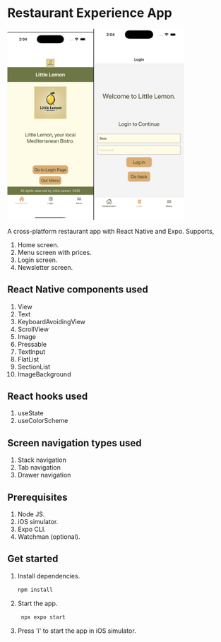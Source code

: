 # Restaurant Experience App
<img src="./samples/home.png" alt="Little Lemon Bistro" width="195"/><img src="./samples/login.png" alt="Little Lemon Bistro" width="205"/>

A cross-platform restaurant app with React Native and Expo. Supports,
1. Home screen.
2. Menu screen with prices.
3. Login screen.
4. Newsletter screen.

## React Native components used
1. View
2. Text
3. KeyboardAvoidingView
4. ScrollView
5. Image
6. Pressable
7. TextInput
8. FlatList
9. SectionList
10. ImageBackground

## React hooks used
1. useState
2. useColorScheme

## Screen navigation types used
1. Stack navigation
2. Tab navigation
3. Drawer navigation

## Prerequisites
1. Node JS.
2. iOS simulator.
3. Expo CLI.
4. Watchman (optional).

## Get started
1. Install dependencies.
   ```bash
   npm install
   ```
2. Start the app.
   ```bash
    npx expo start
   ```
3. Press 'i' to start the app in iOS simulator.
